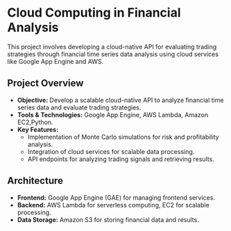 
# Cloud Computing in Financial Analysis

This project involves developing a cloud-native API for evaluating trading strategies through financial time series data analysis using cloud services like Google App Engine and AWS.

## Project Overview

- **Objective:** Develop a scalable cloud-native API to analyze financial time series data and evaluate trading strategies.
- **Tools & Technologies:** Google App Engine, AWS Lambda, Amazon EC2,Python.
- **Key Features:**
  - Implementation of Monte Carlo simulations for risk and profitability analysis.
  - Integration of cloud services for scalable data processing.
  - API endpoints for analyzing trading signals and retrieving results.

## Architecture

- **Frontend:** Google App Engine (GAE) for managing frontend services.
- **Backend:** AWS Lambda for serverless computing, EC2 for scalable processing.
- **Data Storage:** Amazon S3 for storing financial data and results.
